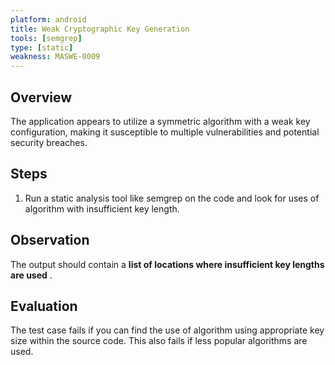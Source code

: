 ```yaml
---
platform: android
title: Weak Cryptographic Key Generation 
tools: [semgrep]
type: [static]
weakness: MASWE-0009
---
```


## Overview

The application appears to utilize a symmetric algorithm  with a weak key configuration, making it susceptible to multiple vulnerabilities and potential security breaches.

## Steps

1. Run a static analysis tool like semgrep on the code and look for uses of algorithm with insufficient key length.

## Observation

The output should contain a **list of locations where insufficient key lengths are used** .

## Evaluation

The test case fails if you can find the use of algorithm using appropriate key size within the source code. This also fails if less popular algorithms are used.
